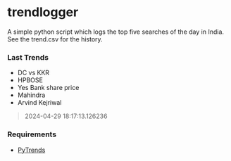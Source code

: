 # trendlogger
A simple python script which logs the top five searches of the day in India.<br>See the trend.csv for the history.<br>

<!-- Last Trends -->
### Last Trends
* DC vs KKR
* HPBOSE
* Yes Bank share price
* Mahindra
* Arvind Kejriwal
> 2024-04-29 18:17:13.126236

<!-- Requirements -->
### Requirements
* [PyTrends](https://github.com/dreyco676/pytrends)

